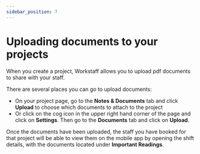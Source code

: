 ```yaml
---
sidebar_position: 7
---
```


# Uploading documents to your projects


When you create a project, Workstaff allows you to upload pdf documents to share with your staff.

There are several places you can go to upload documents:
- On your project page, go to the **Notes & Documents** tab and click **Upload** to choose which documents to attach to the project
- Or click on the cog icon in the upper right hand corner of the page and click on **Settings**. Then go to the **Documents** tab and click on **Upload**.

Once the documents have been uploaded, the staff you have booked for that project will be able to view them on the mobile app by opening the shift details, with the documents located under **Important Readings**. 
